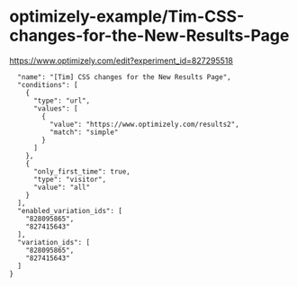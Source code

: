 optimizely-example/Tim-CSS-changes-for-the-New-Results-Page
==========================================================

https://www.optimizely.com/edit?experiment_id=827295518

```json{
  "name": "[Tim] CSS changes for the New Results Page",
  "conditions": [
    {
      "type": "url",
      "values": [
        {
          "value": "https://www.optimizely.com/results2",
          "match": "simple"
        }
      ]
    },
    {
      "only_first_time": true,
      "type": "visitor",
      "value": "all"
    }
  ],
  "enabled_variation_ids": [
    "828095865",
    "827415643"
  ],
  "variation_ids": [
    "828095865",
    "827415643"
  ]
}
```